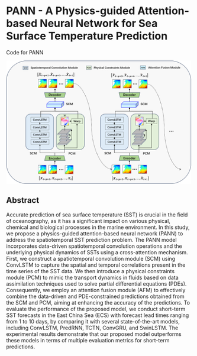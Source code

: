 # PANN - A Physics-guided Attention-based Neural Network for Sea Surface Temperature Prediction

Code for PANN

<img src="PANN.png" width="500">

## Abstract
Accurate prediction of sea surface temperature (SST) is crucial in the field of oceanography, as it has a significant impact on various physical, 
chemical and biological processes in the marine environment. In this study, we propose a physics-guided attention-based neural network (PANN) to address the spatiotemporal SST prediction problem. 
The PANN model incorporates data-driven spatiotemporal convolution operations and the underlying physical dynamics of SSTs using a cross-attention mechanism. 
First, we construct a spatiotemporal convolution module (SCM) using ConvLSTM to capture the spatial and temporal correlations present in the time series of the SST data.
We then introduce a physical constraints module (PCM) to mimic the transport dynamics in fluids based on data assimilation techniques used to solve partial differential equations (PDEs). 
Consequently, we employ an attention fusion module (AFM) to effectively combine the data-driven and PDE-constrained predictions obtained from the SCM and PCM, aiming at enhancing the accuracy of the predictions. 
To evaluate the performance of the proposed model, we conduct short-term SST forecasts in the East China Sea (ECS) with forecast lead times ranging from 1 to 10 days, by comparing it with several state-of-the-art models, including ConvLSTM, PredRNN, TCTN, ConvGRU, and SwinLSTM. 
The experimental results demonstrate that our proposed model outperforms these models in terms of multiple evaluation metrics for short-term predictions.